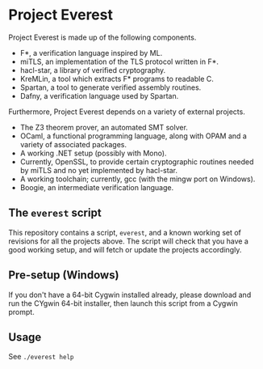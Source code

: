 # Project Everest

Project Everest is made up of the following components.
- F\*, a verification language inspired by ML.
- miTLS, an implementation of the TLS protocol written in F*.
- hacl-star, a library of verified cryptography.
- KreMLin, a tool which extracts F\* programs to readable C.
- Spartan, a tool to generate verified assembly routines.
- Dafny, a verification language used by Spartan.

Furthermore, Project Everest depends on a variety of external projects.
- The Z3 theorem prover, an automated SMT solver.
- OCaml, a functional programming language, along with OPAM and a variety of
  associated packages.
- A working .NET setup (possibly with Mono).
- Currently, OpenSSL, to provide certain cryptographic routines needed by miTLS
  and no yet implemented by hacl-star.
- A working toolchain; currently, gcc (with the mingw port on Windows).
- Boogie, an intermediate verification language.

## The `everest` script

This repository contains a script, `everest`, and a known working set of
revisions for all the projects above. The script will check that you have a good
working setup, and will fetch or update the projects accordingly.

## Pre-setup (Windows)

If you don't have a 64-bit Cygwin installed already, please download and run the
CYgwin 64-bit installer, then launch this script from a Cygwin prompt.

## Usage

See `./everest help`
